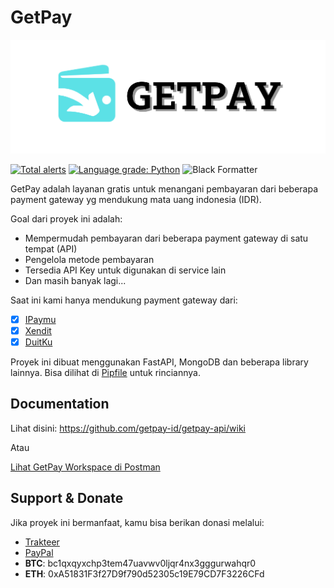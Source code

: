 # GetPay

<img src="https://raw.githubusercontent.com/getpay-id/getpay-api/main/images/getpay-logo.png" alt="GetPay Logo">

[![Total alerts](https://img.shields.io/lgtm/alerts/g/getpay-id/getpay-api.svg?logo=lgtm&logoWidth=18)](https://lgtm.com/projects/g/getpay-id/getpay-api/alerts/)
[![Language grade: Python](https://img.shields.io/lgtm/grade/python/g/getpay-id/getpay-api.svg?logo=lgtm&logoWidth=18)](https://lgtm.com/projects/g/getpay-id/getpay-api/context:python)
![Black Formatter](https://img.shields.io/badge/code%20style-black-000000.svg)

GetPay adalah layanan gratis untuk menangani pembayaran dari beberapa payment gateway yg mendukung mata uang indonesia (IDR).

Goal dari proyek ini adalah:

* Mempermudah pembayaran dari beberapa payment gateway di satu tempat (API)
* Pengelola metode pembayaran
* Tersedia API Key untuk digunakan di service lain
* Dan masih banyak lagi...


Saat ini kami hanya mendukung payment gateway dari:

- [x] [IPaymu](https://ipaymu.com)
- [x] [Xendit](https://xendit.co)
- [x] [DuitKu](https://duitku.com)

Proyek ini dibuat menggunakan FastAPI, MongoDB dan beberapa library lainnya. Bisa dilihat di [Pipfile](https://github.com/getpay-id/getpay-api/blob/main/Pipfile) untuk rinciannya.

## Documentation

Lihat disini: https://github.com/getpay-id/getpay-api/wiki

Atau

[Lihat GetPay Workspace di Postman](https://www.postman.com/powerranger/workspace/getpay-api)

## Support & Donate

Jika proyek ini bermanfaat, kamu bisa berikan donasi melalui:

* [Trakteer](https://trakteer.id/apriladev/tip)
* [PayPal](https://paypal.me/aprilahijriyan)
* **BTC**: bc1qxqyxchp3tem47uavwv0ljqr4nx3gggurwahqr0
* **ETH**: 0xA51831F3f27D9f790d52305c19E79CD7F3226CFd
